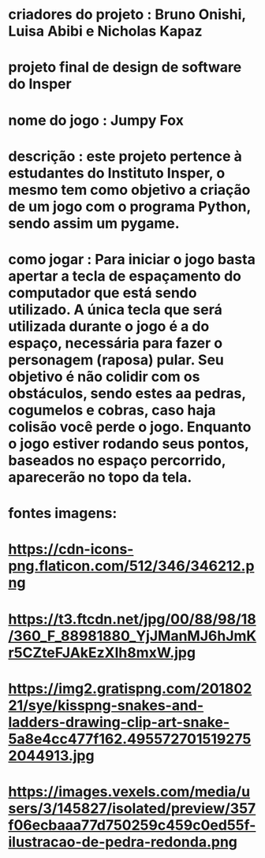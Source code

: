 # criadores do projeto : Bruno Onishi, Luisa Abibi e Nicholas Kapaz 
# projeto final de design de software do Insper 
# nome do jogo : Jumpy Fox
# descrição : este projeto pertence à estudantes do Instituto Insper, o mesmo tem como objetivo a criação de um jogo com o programa Python, sendo assim um pygame. 
# como jogar : Para iniciar o jogo basta apertar a tecla de espaçamento do computador que está sendo utilizado. A única tecla que será utilizada durante o jogo é a do espaço, necessária para fazer o personagem (raposa) pular. Seu objetivo é não colidir com os obstáculos, sendo estes aa pedras, cogumelos e cobras, caso haja colisão você perde o jogo. Enquanto o jogo estiver rodando seus pontos, baseados no espaço percorrido, aparecerão no topo da tela. 
# fontes imagens: 
# https://cdn-icons-png.flaticon.com/512/346/346212.png
# https://t3.ftcdn.net/jpg/00/88/98/18/360_F_88981880_YjJManMJ6hJmKr5CZteFJAkEzXIh8mxW.jpg
# https://img2.gratispng.com/20180221/sye/kisspng-snakes-and-ladders-drawing-clip-art-snake-5a8e4cc477f162.4955727015192752044913.jpg
# https://images.vexels.com/media/users/3/145827/isolated/preview/357f06ecbaaa77d750259c459c0ed55f-ilustracao-de-pedra-redonda.png

